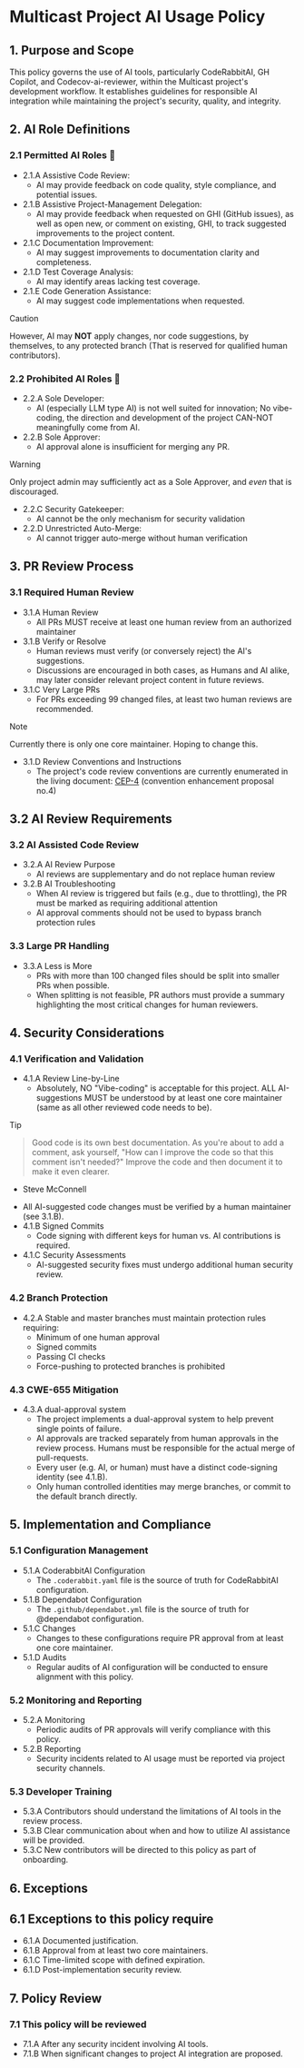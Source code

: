 # Multicast Project AI Usage Policy

## 1. Purpose and Scope

This policy governs the use of AI tools, particularly CodeRabbitAI, GH Copilot, and
Codecov-ai-reviewer, within the Multicast project's development workflow. It establishes
guidelines for responsible AI integration while maintaining the project's security, quality, and
integrity.

## 2. AI Role Definitions

### 2.1 Permitted AI Roles :information_desk_person:

* 2.1.A Assistive Code Review:
  * AI may provide feedback on code quality, style compliance, and potential issues.
* 2.1.B Assistive Project-Management Delegation:
  * AI may provide feedback when requested on GHI (GitHub issues), as well as open new, or comment
    on existing, GHI, to track suggested improvements to the project content.
* 2.1.C Documentation Improvement:
  * AI may suggest improvements to documentation clarity and completeness.
* 2.1.D Test Coverage Analysis:
  * AI may identify areas lacking test coverage.
* 2.1.E Code Generation Assistance:
  * AI may suggest code implementations when requested.

> [!CAUTION]
> However, AI may **NOT** apply changes, nor code suggestions, by themselves, to any protected
> branch (That is reserved for qualified human contributors).

### 2.2 Prohibited AI Roles :no_entry_sign:

* 2.2.A Sole Developer:
  * AI (especially LLM type AI) is not well suited for innovation; No vibe-coding, the direction
    and development of the project CAN-NOT meaningfully come from AI.
* 2.2.B Sole Approver:
  * AI approval alone is insufficient for merging any PR.

> [!WARNING]
> Only project admin may sufficiently act as a Sole Approver, and _even_ that is discouraged.

* 2.2.C Security Gatekeeper:
  * AI cannot be the only mechanism for security validation
* 2.2.D Unrestricted Auto-Merge:
  * AI cannot trigger auto-merge without human verification

## 3. PR Review Process

### 3.1 Required Human Review

* 3.1.A Human Review
  * All PRs MUST receive at least one human review from an authorized maintainer
* 3.1.B Verify or Resolve
  * Human reviews must verify (or conversely reject) the AI's suggestions.
  * Discussions are encouraged in both cases, as Humans and AI alike, may later consider relevant
    project content in future reviews.
* 3.1.C Very Large PRs
  * For PRs exceeding 99 changed files, at least two human reviews are recommended.
> [!NOTE]
> Currently there is only one core maintainer. Hoping to change this.

* 3.1.D Review Conventions and Instructions
  * The project's code review conventions are currently enumerated in the living document:
    [CEP-4](https://gist.github.com/reactive-firewall/cc041f10aad1d43a5ef15f50a6bbd5a5)
    (convention enhancement proposal no.4)

## 3.2 AI Review Requirements

### 3.2 AI Assisted Code Review

* 3.2.A AI Review Purpose
  * AI reviews are supplementary and do not replace human review
* 3.2.B AI Troubleshooting
  * When AI review is triggered but fails (e.g., due to throttling), the PR must be marked as
    requiring additional attention
  * AI approval comments should not be used to bypass branch protection rules

### 3.3 Large PR Handling

* 3.3.A Less is More
  * PRs with more than 100 changed files should be split into smaller PRs when possible.
  * When splitting is not feasible, PR authors must provide a summary highlighting the most
    critical changes for human reviewers.

## 4. Security Considerations

### 4.1 Verification and Validation

* 4.1.A Review Line-by-Line
  * Absolutely, NO "Vibe-coding" is acceptable for this project. ALL AI-suggestions MUST be
    understood by at least one core maintainer (same as all other reviewed code needs to be).
> [!TIP]
> > Good code is its own best documentation. As you're about to add a comment, ask yourself,
> > "How can I improve the code so that this comment isn't needed?" Improve the code and then
> > document it to make it even clearer.
> - Steve McConnell

  * All AI-suggested code changes must be verified by a human maintainer (see 3.1.B).
* 4.1.B Signed Commits
  * Code signing with different keys for human vs. AI contributions is required.
* 4.1.C Security Assessments
  * AI-suggested security fixes must undergo additional human security review.

### 4.2 Branch Protection

* 4.2.A Stable and master branches must maintain protection rules requiring:
  * Minimum of one human approval
  * Signed commits
  * Passing CI checks
  * Force-pushing to protected branches is prohibited

### 4.3 CWE-655 Mitigation

* 4.3.A dual-approval system
  * The project implements a dual-approval system to help prevent single points of failure.
  * AI approvals are tracked separately from human approvals in the review process. Humans
    must be responsible for the actual merge of pull-requests.
  * Every user (e.g. AI, or human) must have a distinct code-signing identity (see 4.1.B).
  * Only human controlled identities may merge branches, or commit to the default branch directly.

## 5. Implementation and Compliance

### 5.1 Configuration Management

* 5.1.A CoderabbitAI Configuration
  * The `.coderabbit.yaml` file is the source of truth for CodeRabbitAI configuration.
* 5.1.B Dependabot Configuration
  * The `.github/dependabot.yml` file is the source of truth for @dependabot configuration.
* 5.1.C Changes
  * Changes to these configurations require PR approval from at least one core maintainer.
* 5.1.D Audits
  * Regular audits of AI configuration will be conducted to ensure alignment with this policy.

### 5.2 Monitoring and Reporting

* 5.2.A Monitoring
  * Periodic audits of PR approvals will verify compliance with this policy.
* 5.2.B Reporting
  * Security incidents related to AI usage must be reported via project security channels.

### 5.3 Developer Training

* 5.3.A Contributors should understand the limitations of AI tools in the review process.
* 5.3.B Clear communication about when and how to utilize AI assistance will be provided.
* 5.3.C New contributors will be directed to this policy as part of onboarding.

## 6. Exceptions

## 6.1 Exceptions to this policy require

* 6.1.A Documented justification.
* 6.1.B Approval from at least two core maintainers.
* 6.1.C Time-limited scope with defined expiration.
* 6.1.D Post-implementation security review.

## 7. Policy Review

### 7.1 This policy will be reviewed

* 7.1.A After any security incident involving AI tools.
* 7.1.B When significant changes to project AI integration are proposed.

